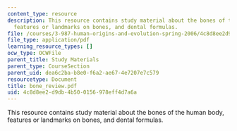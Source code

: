 ```yaml
---
content_type: resource
description: This resource contains study material about the bones of the human body,
  features or landmarks on bones, and dental formulas.
file: /courses/3-987-human-origins-and-evolution-spring-2006/4c8d8ee2d9db4b500156978eff4d7a6a_bone_review.pdf
file_type: application/pdf
learning_resource_types: []
ocw_type: OCWFile
parent_title: Study Materials
parent_type: CourseSection
parent_uid: dea6c2ba-b8e0-f6a2-ae67-4e7207e7c579
resourcetype: Document
title: bone_review.pdf
uid: 4c8d8ee2-d9db-4b50-0156-978eff4d7a6a
---
```

This resource contains study material about the bones of the human body, features or landmarks on bones, and dental formulas.

